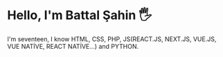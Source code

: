 # Hello, I'm Battal Şahin 🖐
I'm seventeen, I know HTML, CSS, PHP, JS(REACT.JS, NEXT.JS, VUE.JS, VUE NATİVE, REACT NATİVE...) and PYTHON.
